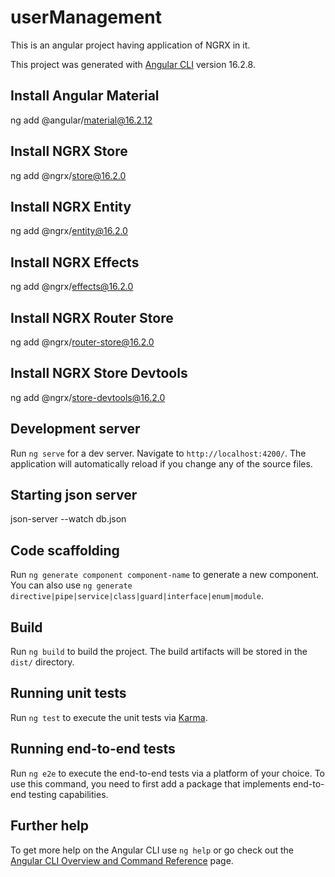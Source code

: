 # userManagement
This is an angular project having application of NGRX in it.

This project was generated with [Angular CLI](https://github.com/angular/angular-cli) version 16.2.8.

## Install Angular Material
ng add @angular/material@16.2.12

## Install NGRX Store
ng add @ngrx/store@16.2.0

## Install NGRX Entity
ng add @ngrx/entity@16.2.0

## Install NGRX Effects
ng add @ngrx/effects@16.2.0

## Install NGRX Router Store
ng add @ngrx/router-store@16.2.0

## Install NGRX Store Devtools
ng add @ngrx/store-devtools@16.2.0

## Development server

Run `ng serve` for a dev server. Navigate to `http://localhost:4200/`. The application will automatically reload if you change any of the source files.

## Starting json server
json-server --watch db.json

## Code scaffolding

Run `ng generate component component-name` to generate a new component. You can also use `ng generate directive|pipe|service|class|guard|interface|enum|module`.

## Build

Run `ng build` to build the project. The build artifacts will be stored in the `dist/` directory.

## Running unit tests

Run `ng test` to execute the unit tests via [Karma](https://karma-runner.github.io).

## Running end-to-end tests

Run `ng e2e` to execute the end-to-end tests via a platform of your choice. To use this command, you need to first add a package that implements end-to-end testing capabilities.

## Further help

To get more help on the Angular CLI use `ng help` or go check out the [Angular CLI Overview and Command Reference](https://angular.io/cli) page.
